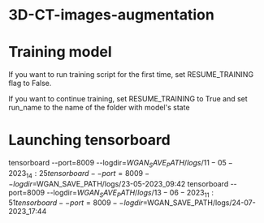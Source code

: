 # 3D-CT-images-augmentation

# Training model
If you want to run training script for the first time, set RESUME_TRAINING flag to False.

If you want to continue training, set RESUME_TRAINING to True and set run_name to the name of the folder with model's state

# Launching tensorboard
tensorboard --port=8009 --logdir=$WGAN_SAVE_PATH/logs/11-05-2023_14:25
tensorboard --port=8009 --logdir=$WGAN_SAVE_PATH/logs/23-05-2023_09:42
tensorboard --port=8009 --logdir=$WGAN_SAVE_PATH/logs/13-06-2023_11:51
tensorboard --port=8009 --logdir=$WGAN_SAVE_PATH/logs/24-07-2023_17:44
